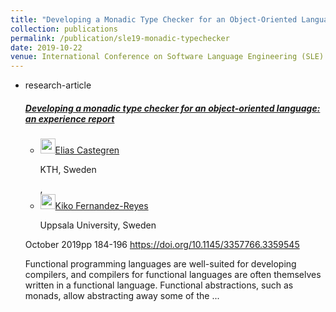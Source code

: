 ```yaml
---
title: "Developing a Monadic Type Checker for an Object-Oriented Language"
collection: publications
permalink: /publication/sle19-monadic-typechecker
date: 2019-10-22
venue: International Conference on Software Language Engineering (SLE)
---
```


<div class="multi-search multi-search--issue-item">
    <ul class="rlist ">
        <li class="grid-item separated-block--dashed--bottom">
            <div class="issue-item clearfix">
                <div class="issue-item__citation">
                    <div class="issue-heading">research-article</div>
                </div>
                <div class="issue-item__content">
                    <h5 class="issue-item__title"><a
                            href="https://dl.acm.org/doi/10.1145/3357766.3359545?cid=99659211382"
                            referrerpolicy="no-referrer-when-downgrade">Developing
                            a monadic type checker for an object-oriented
                            language: an experience report</a></h5>
                    <ul class="rlist--inline loa truncate-list"
                        title="list of authors" data-lines="2">
                        <li><a href="https://acm-prod.literatumonline.com.localhost.literatumonline.com:5205/profile/99659275314"
                                title="Elias Castegren"><img
                                    class="author-picture"
                                    src="/pb-assets/icons/DOs/default-profile.svg"
                                    width="24" height="24" alt=""
                                    aria-hidden="true" /><span>Elias
                                    Castegren</span></a><span
                                class="loa_author_inst hidden">
                                <p data-doi="10.1145/contrib-99659275314">KTH,
                                    Sweden</p>
                            </span><span>,</span></li>
                        <li><a href="https://acm-prod.literatumonline.com.localhost.literatumonline.com:5205/profile/99659211382"
                                title="Kiko Fernandez-Reyes"><img
                                    class="author-picture"
                                    src="/action/showDoPubAsset?doi=10.1145/contrib-99659211382&format=rel-imgonly&assetId=kiko_pfc.jpg"
                                    width="24" height="24" alt=""
                                    aria-hidden="true" /><span>Kiko
                                    Fernandez-Reyes</span></a><span
                                class="loa_author_inst hidden">
                                <p data-doi="10.1145/contrib-99659211382">
                                    Uppsala University, Sweden</p>
                            </span></li>
                    </ul>
                    <div class="issue-item__detail"><span>October
                            2019</span><span class="dot-separator">pp 184-196
                        </span><span><a
                                href="https://doi.org/10.1145/3357766.3359545"
                                class="issue-item__doi  dot-separator">https://doi.org/10.1145/3357766.3359545</a></span>
                    </div>
                    <div data-lines='4'
                        class="issue-item__abstract truncate-text">
                        <div class="issue-item__abstract truncate-text"
                            data-lines="4">
                            <p>Functional programming languages are well-suited
                                for developing compilers, and compilers for
                                functional languages are often themselves
                                written in a functional language. Functional
                                abstractions, such as monads, allow abstracting
                                away some of the ...</p>
                            <p></p>
                        </div>
                    </div>
                </div>
            </div>
        </li>
    </ul>
</div>
<link rel="stylesheet"
    href="https://dl.acm.org/pb-assets/styles/authorizer.css" />
